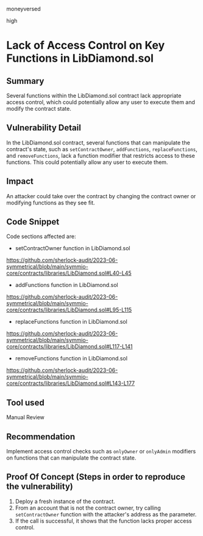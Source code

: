 moneyversed

high

# Lack of Access Control on Key Functions in LibDiamond.sol

## Summary

Several functions within the LibDiamond.sol contract lack appropriate access control, which could potentially allow any user to execute them and modify the contract state.

## Vulnerability Detail

In the LibDiamond.sol contract, several functions that can manipulate the contract's state, such as `setContractOwner`, `addFunctions`, `replaceFunctions`, and `removeFunctions`, lack a function modifier that restricts access to these functions. This could potentially allow any user to execute them.

## Impact

An attacker could take over the contract by changing the contract owner or modifying functions as they see fit.

## Code Snippet

Code sections affected are:

- setContractOwner function in LibDiamond.sol

https://github.com/sherlock-audit/2023-06-symmetrical/blob/main/symmio-core/contracts/libraries/LibDiamond.sol#L40-L45

- addFunctions function in LibDiamond.sol

https://github.com/sherlock-audit/2023-06-symmetrical/blob/main/symmio-core/contracts/libraries/LibDiamond.sol#L95-L115

- replaceFunctions function in LibDiamond.sol

https://github.com/sherlock-audit/2023-06-symmetrical/blob/main/symmio-core/contracts/libraries/LibDiamond.sol#L117-L141

- removeFunctions function in LibDiamond.sol

https://github.com/sherlock-audit/2023-06-symmetrical/blob/main/symmio-core/contracts/libraries/LibDiamond.sol#L143-L177

## Tool used

Manual Review

## Recommendation

Implement access control checks such as `onlyOwner` or `onlyAdmin` modifiers on functions that can manipulate the contract state.

## Proof Of Concept (Steps in order to reproduce the vulnerability)

1. Deploy a fresh instance of the contract.
2. From an account that is not the contract owner, try calling `setContractOwner` function with the attacker's address as the parameter.
3. If the call is successful, it shows that the function lacks proper access control.